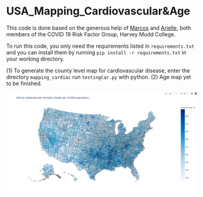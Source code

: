 # USA_Mapping_Cardiovascular&Age

This code is done based on the generous help of [Marcos](https://github.com/marcos-acosta) and [Arielle](https://github.com/arielleisaacs), both members of the COVID 19 Risk Factor Group, Harvey Mudd College.

To run this code, you only need the requirements listed in `requirements.txt` and you can install them by running `pip install -r requirements.txt` in your working directory. 

(1) To generate the county level map for cardiovascular disease, enter the directory `mapping_cardiac` run `testingCar.py` with python.
(2) Age map yet to be finished.

![USA cardiovascular mortality map](images/choropleth1.png)


